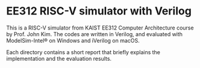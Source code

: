 # EE312 RISC-V simulator with Verilog
This is a RISC-V simulator from KAIST EE312 Computer Architecture course by Prof. John Kim.
The codes are written in Verilog, and evaluated with ModelSim-Intel® on Windows and iVerilog on macOS.

Each directory contains a short report that briefly explains the implementation and the evaluation results.
